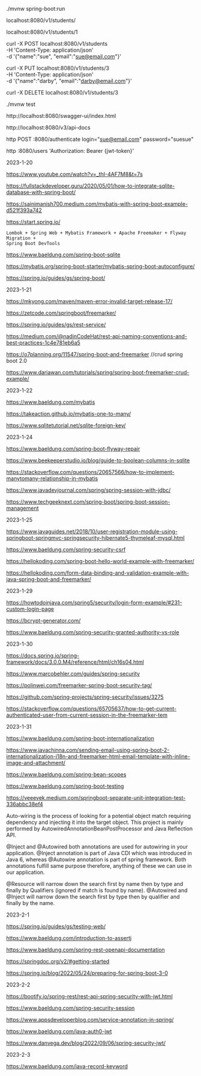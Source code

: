./mvnw spring-boot:run

localhost:8080/v1/students/

localhost:8080/v1/students/1

curl -X POST localhost:8080/v1/students \
-H 'Content-Type: application/json' \
-d '{"name":"sue", "email":"sue@email.com"}'

curl -X PUT localhost:8080/v1/students/3 \
-H 'Content-Type: application/json' \
-d '{"name":"darby", "email":"darby@email.com"}'

curl -X DELETE localhost:8080/v1/students/3

./mvnw test

http://localhost:8080/swagger-ui/index.html

http://localhost:8080/v3/api-docs

http POST :8080/authenticate login="sue@email.com" password="suesue"

http :8080/users 'Authorization: Bearer {jwt-token}'

2023-1-20

https://www.youtube.com/watch?v=_thI-4AF7M8&t=7s

https://fullstackdeveloper.guru/2020/05/01/how-to-integrate-sqlite-database-with-spring-boot/

https://sainimanish700.medium.com/mybatis-with-spring-boot-example-d521f393a742

https://start.spring.io/

	Lombok + Spring Web + Mybatis Framework + Apache Freemaker + Flyway Migration + 
	Spring Boot DevTools

https://www.baeldung.com/spring-boot-sqlite

https://mybatis.org/spring-boot-starter/mybatis-spring-boot-autoconfigure/

https://spring.io/guides/gs/spring-boot/

2023-1-21

https://mkyong.com/maven/maven-error-invalid-target-release-17/

https://zetcode.com/springboot/freemarker/

https://spring.io/guides/gs/rest-service/

https://medium.com/@nadinCodeHat/rest-api-naming-conventions-and-best-practices-1c4e781eb6a5

https://o7planning.org/11547/spring-boot-and-freemarker  //crud spring boot 2.0

https://www.dariawan.com/tutorials/spring/spring-boot-freemarker-crud-example/

2023-1-22

https://www.baeldung.com/mybatis

https://takeaction.github.io/mybatis-one-to-many/

https://www.sqlitetutorial.net/sqlite-foreign-key/

2023-1-24

https://www.baeldung.com/spring-boot-flyway-repair

https://www.beekeeperstudio.io/blog/guide-to-boolean-columns-in-sqlite

https://stackoverflow.com/questions/20657566/how-to-implement-manytomany-relationship-in-mybatis

https://www.javadevjournal.com/spring/spring-session-with-jdbc/

https://www.techgeeknext.com/spring-boot/spring-boot-session-management

2023-1-25

https://www.javaguides.net/2018/10/user-registration-module-using-springboot-springmvc-springsecurity-hibernate5-thymeleaf-mysql.html

https://www.baeldung.com/spring-security-csrf

https://hellokoding.com/spring-boot-hello-world-example-with-freemarker/

https://hellokoding.com/form-data-binding-and-validation-example-with-java-spring-boot-and-freemarker/

2023-1-29

https://howtodoinjava.com/spring5/security/login-form-example/#231-custom-login-page

https://bcrypt-generator.com/

https://www.baeldung.com/spring-security-granted-authority-vs-role

2023-1-30

https://docs.spring.io/spring-framework/docs/3.0.0.M4/reference/html/ch16s04.html

https://www.marcobehler.com/guides/spring-security

https://polinwei.com/freemarker-spring-boot-security-tag/

https://github.com/spring-projects/spring-security/issues/3275

https://stackoverflow.com/questions/65705637/how-to-get-current-authenticated-user-from-current-session-in-the-freemarker-tem

2023-1-31

https://www.baeldung.com/spring-boot-internationalization

https://www.javachinna.com/sending-email-using-spring-boot-2-internationalization-i18n-and-freemarker-html-email-template-with-inline-image-and-attachment/

https://www.baeldung.com/spring-bean-scopes

https://www.baeldung.com/spring-boot-testing

https://veeevek.medium.com/springboot-separate-unit-integration-test-336abbc38ef4

Auto-wiring is the process of looking for a potential object match requiring dependency and injecting it into the target object. This project is mainly performed by AutowiredAnnotationBeanPostProcessor and Java Reflection API.

@Inject and @Autowired both annotations are used for autowiring in your application. @Inject annotation is part of Java CDI which was introduced in Java 6, whereas @Autowire annotation is part of spring framework. Both annotations fulfill same purpose therefore, anything of these we can use in our application.

@Resource will narrow down the search first by name then by type and finally by Qualifiers (ignored if match is found by name). @Autowired and @Inject will narrow down the search first by type then by qualifier and finally by the name.

2023-2-1

https://spring.io/guides/gs/testing-web/

https://www.baeldung.com/introduction-to-assertj

https://www.baeldung.com/spring-rest-openapi-documentation

https://springdoc.org/v2/#getting-started

https://spring.io/blog/2022/05/24/preparing-for-spring-boot-3-0

2023-2-2

https://bootify.io/spring-rest/rest-api-spring-security-with-jwt.html

https://www.baeldung.com/spring-security-session

https://www.appsdeveloperblog.com/service-annotation-in-spring/

https://www.baeldung.com/java-auth0-jwt

https://www.danvega.dev/blog/2022/09/06/spring-security-jwt/

2023-2-3

https://www.baeldung.com/java-record-keyword